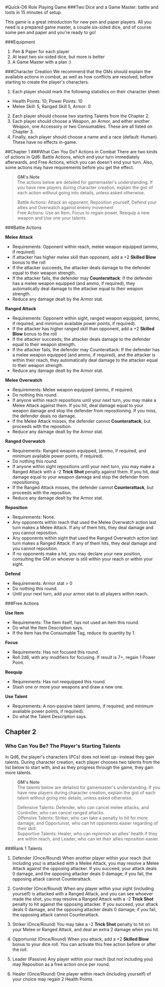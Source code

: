 #Quick-D6 Role Playing Game
###Two Dice and a Game Master: battle and loots in 15 minutes of setup.

This game is a great introduction for new pen and paper players. All you need is a prepared game master, a couple six-sided dice, and of course some pen and paper and you're ready to go!

###Equipment
1. Pen & Paper for each player
2. At least two six-sided dice, but more is better
3. A Game Master with a plan :)

###Character Creation
We recommend that the GMs should explain the available actions in combat, as well as how conflicts are resolved, before starting to create the player's characters.  
1. Each player should mark the following statistics on their character sheet:
- Health Points: 10; Power Points: 10
- Melee Skill: 5, Ranged Skill 5, Armor: 0
2. Each player should choose two starting Talents from the Chapter 2.
3. Each player should choose a Weapon, an Armor, and either another Weapon, one Accessory or two Consumables. These are all listed on Chapter 3.
4. Finally, each player should choose a name and a race (default: Human). These have no effects in-game.

##Chapter 1
###What Can You Do? Actions in Combat
There are two kinds of actions in Qd6: Battle Actions, which end your turn immediately afterwards, and Free Actions, which you can doesn't end your turn. Also, some actions may have requirements before you get the effect.

> **GM's Note**   
> The actions below are detailed for gamemaster's understanding. If you have new players during character creation, explain the gist of each action without going into details, unless asked otherwise.
> 
> Battle Actions: Attack an opponent, Reposition yourself, Defend your allies and Overwatch against enemy movement   
> Free Actions: Use an Item, Focus to regain power, Reequip a new weapon and Use one your talents

###Battle Actions

**Melee Attack**
- Requirements: Opponent within reach, melee weapon equipped (ammo, if required)
- If attacker has higher melee skill than opponent, add a +2 **Skilled Blow** bonus to the roll
- If the attacker succeeds, the attacker deals damage to the defender equal to their weapon strength.
- If the attacker fails, the defender may **Counterattack**: If the defender has a melee weapon equipped (and ammo, if required), they automatically deal damage to the attacker equal to their weapon strength.
- Reduce any damage dealt by the Armor stat.  

**Ranged Attack**
- Requirements: Opponent within sight, ranged weapon equipped, (ammo, if required, and minimum available power points, if required).
- If the attacker has higher ranged skill than opponent, add a +2 **Skilled Blow** bonus to the roll
- If the attacker succeeds, the attacker deals damage to the defender equal to their weapon strength.
- If the attacker fails, the defender may Counterattack: If the defender has a melee weapon equipped (and ammo, if required), and the attacker is within their reach, they automatically deal damage to the attacker equal to their weapon strength.
- Reduce any damage dealt by the Armor stat.

**Melee Overwatch**
- Requirements: Melee weapon equipped (ammo, if required.
- Do nothing this round.
- If anyone within reach repositions until your next turn, you may make a Melee Attack against them. If you hit, deal damage equal to your weapon damage and stop the defender from repositioning. If you miss, the defender deals no damage.
- If the Melee Attack misses, the defender cannot **Counterattack**, but proceeds with the reposition.
- Reduce any damage dealt by the Armor stat.

**Ranged Overwatch**
- Requirements: Ranged weapon equipped, (ammo, if required, and minimum available power points, if required).
- Do nothing this round.
- If anyone within sight repositions until your next turn, you may make a Ranged Attack with a -2 **Trick Shot** penalty against them. If you hit, deal damage equal to your weapon damage and stop the defender from repositioning.
- If the Ranged Attack misses, the defender cannot **Counterattack**, but proceeds with the reposition.
- Reduce any damage dealt by the Armor stat.

**Reposition**
- Requirements: None.
- Any opponents within reach that used the Melee Overwatch action last turn makes a Melee Attack. If any of them hits, they deal damage and you cannot reposition.
- Any opponents within sight that used the Ranged Overwatch action last turn makes a Ranged Attack. If any of them hits, they deal damage and you cannot reposition.
- If no opponents make a hit, you may declare your new position, consulting the GM on whoever is still within your reach or within your sight.

**Defend**
- Requirements: Armor stat > 0
- Do nothing this round.
- Until your next turn, add your armor stat to all players within reach.

###Free Actions

**Use Item**
- Requirements: The Item itself, has not used an item this round.
- Do what the Item Description says.
- If the Item has the Consumable Tag, reduce its quantity by 1.

**Focus**
- Requirements: Has not focused this round.
- Roll 2d6, with any modifiers for focusing. If result is 7+, regain 1 Power Point.

**Reequip**
- Requirements: Has not reequipped this round.
- Stash one or more your weapons and draw a new one. 

**Use Talent**
- Requirements: A non-passive talent  (ammo, if required, and minimum available power points, if required).
- Do what the Talent Description says.

## Chapter 2
### Who Can You Be? The Player's Starting Talents

In Qd6, the player's characters (PCs) does not level up- instead they gain talents. During character creation, each player chooses two talents from the list below to start with, and as they progress through the game, they gain more talents.

> **GM's Note**   
> The talents below are detailed for gamemaster's understanding. If you have new players during character creation, explain the gist of each talent without going into details, unless asked otherwise.
>
> Defensive Talents: Defender, who can cancel melee attacks, and Controller, who can cancel ranged attacks.  
> Offensive Talents: Striker, who can take a penalty to hit for more damage, and Opportunist, who can hit opponents easier regarding of their skill.  
> Supportive Talents: Healer, who can replenish an allies' health if they are within reach, and Leader, who can let their allies reposition easier.  

###Rank 1 Talents
1. Defender (Once/Round) When another player within your reach (but including you) is attacked with a Melee Attack, you may resolve a Melee Attack against the opposing attacker. If you succeed, your attack deals 0 damage, and the opposing attacker deals 0 damage; if you fail, the opposing attack cannot Counterattack.

2. Controller (Once/Round) When any player within your sight (including yourself) is attacked with a Ranged Attack, and you can see whoever made the shot, you may resolve a Ranged Attack with a -2 **Trick Shot** penalty to hit against the opposing attacker. If you succeed, your attack deals 0 damage, and the opposing attacker deals 0 damage; if you fail, the opposing attack cannot Counterattack.

3. Striker (Once/Round) You may take a -2 **Trick Shot** penalty to hit on your Melee or Ranged Attack, and deal an extra 2 damage when you hit.

4. Opportunist (Once/Round) When you attack, add a +2 **Skilled Blow** bonus to your dice roll. You can activate this free action before or after the roll.

5. Leader (Passive) Any player within your reach (but not including you) may Reposition as a free action once per round.

6. Healer (Once/Round) One player within reach (including yourself) of your choice may regain 2 Health Points.